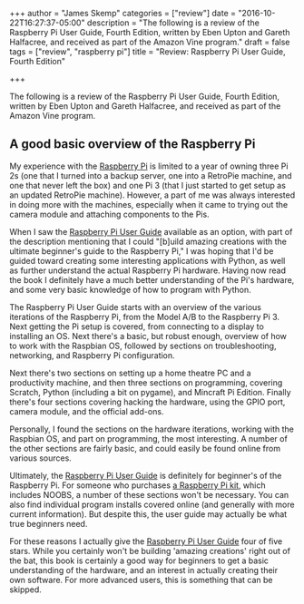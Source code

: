 +++
author = "James Skemp"
categories = ["review"]
date = "2016-10-22T16:27:37-05:00"
description = "The following is a review of the Raspberry Pi User Guide, Fourth Edition, written by Eben Upton and Gareth Halfacree, and received as part of the Amazon Vine program."
draft = false
tags = ["review", "raspberry pi"]
title = "Review: Raspberry Pi User Guide, Fourth Edition"

+++

The following is a review of the Raspberry Pi User Guide, Fourth Edition, written by Eben Upton and Gareth Halfacree, and received as part of the Amazon Vine program.

## A good basic overview of the Raspberry Pi

My experience with the [Raspberry Pi][raspberry-pi-3] is limited to a year of owning three Pi 2s (one that I turned into a backup server, one into a RetroPie machine, and one that never left the box) and one Pi 3 (that I just started to get setup as an updated RetroPie machine). However, a part of me was always interested in doing more with the machines, especially when it came to trying out the camera module and attaching components to the Pis.

When I saw the [Raspberry Pi User Guide][review] available as an option, with part of the description mentioning that I could "[b]uild amazing creations with the ultimate beginner's guide to the Raspberry Pi," I was hoping that I'd be guided toward creating some interesting applications with Python, as well as further understand the actual Raspberry Pi hardware. Having now read the book I definitely have a much better understanding of the Pi's hardware, and some very basic knowledge of how to program with Python.

The Raspberry Pi User Guide starts with an overview of the various iterations of the Raspberry Pi, from the Model A/B to the Raspberry Pi 3. Next getting the Pi setup is covered, from connecting to a display to installing an OS. Next there's a basic, but robust enough, overview of how to work with the Raspbian OS, followed by sections on troubleshooting, networking, and Raspberry Pi configuration.

Next there's two sections on setting up a home theatre PC and a productivity machine, and then three sections on programming, covering Scratch, Python (including a bit on pygame), and Mincraft Pi Edition. Finally there's four sections covering hacking the hardware, using the GPIO port, camera module, and the official add-ons.

Personally, I found the sections on the hardware iterations, working with the Raspbian OS, and part on programming, the most interesting. A number of the other sections are fairly basic, and could easily be found online from various sources.

Ultimately, the [Raspberry Pi User Guide][review] is definitely for beginner's of the Raspberry Pi. For someone who purchases [a Raspberry Pi kit][raspberry-pi-3], which includes NOOBS, a number of these sections won't be necessary. You can also find individual program installs covered online (and generally with more current information). But despite this, the user guide may actually be what true beginners need.

For these reasons I actually give the [Raspberry Pi User Guide][review] four of five stars. While you certainly won't be building 'amazing creations' right out of the bat, this book is certainly a good way for beginners to get a basic understanding of the hardware, and an interest in actually creating their own software. For more advanced users, this is something that can be skipped.

[review]: http://amzn.to/2ebDsdn
[raspberry-pi-3]: http://amzn.to/2dZ83sF
